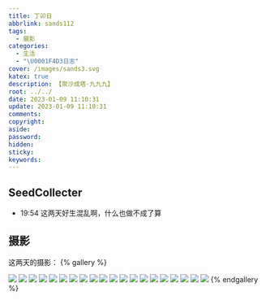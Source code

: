 ```yaml
---
title: 丁卯日
abbrlink: sands112
tags:
  - 摄影
categories:
  - 生活
  - "\U0001F4D3日志"
cover: /images/sands3.svg
katex: true
description: 【聚沙成塔·九九九】
root: ../../
date: 2023-01-09 11:10:31
update: 2023-01-09 11:10:31
comments:
copyright:
aside:
password:
hidden:
sticky:
keywords:
---
```


## SeedCollecter
- 19:54 这两天好生混乱啊，什么也做不成了算


## 摄影
这两天的摄影：
{% gallery %}

<img src="https://img.500px.me/photo/dff7efb584b12a50d685e413b053d3302/56d1e9b971f34c93ae7de3f57517b24b.jpg!p4"  referrerPolicy="no-referrer" />
<img src="https://img.500px.me/photo/dff7efb584b12a50d685e413b053d3302/1bfa1a66eec14de7a0ed893a8f8b30fa.jpg!p4"  referrerPolicy="no-referrer" />
<img src="https://img.500px.me/photo/dff7efb584b12a50d685e413b053d3302/70db58cc49ff4561abf8f10da08a0db8.jpg!p4"  referrerPolicy="no-referrer" />
<img src="https://img.500px.me/photo/dff7efb584b12a50d685e413b053d3302/95bf21b0fdeb4fa2b9cd772ffd447008.jpg!p4"  referrerPolicy="no-referrer" />
<img src="https://img.500px.me/photo/dff7efb584b12a50d685e413b053d3302/d912a474dc994af5a461806da39322e9.jpg!p4"  referrerPolicy="no-referrer" />
<img src="https://img.500px.me/photo/dff7efb584b12a50d685e413b053d3302/5458197e433842fdac4e0947ce24f044.jpg!p4"  referrerPolicy="no-referrer" />
<img src="https://img.500px.me/photo/dff7efb584b12a50d685e413b053d3302/ee2f6f89b4cf4fcc95d135458a74c4ed.jpg!p4"  referrerPolicy="no-referrer" />
<img src="https://img.500px.me/photo/dff7efb584b12a50d685e413b053d3302/78330d11023241a1943a0023010bbb31.jpg!p4"  referrerPolicy="no-referrer" />
<img src="https://img.500px.me/photo/dff7efb584b12a50d685e413b053d3302/e5cdea344d404fef94e1822d40e1f16e.jpg!p4"  referrerPolicy="no-referrer" />
<img src="https://img.500px.me/photo/dff7efb584b12a50d685e413b053d3302/7737c5722a4c4379add8ae0c18b3e132.jpg!p4"  referrerPolicy="no-referrer" />
<img src="https://img.500px.me/photo/dff7efb584b12a50d685e413b053d3302/6fc27d0ae9154496af6e14d756c32514.jpg!p4"  referrerPolicy="no-referrer" />
<img src="https://img.500px.me/photo/dff7efb584b12a50d685e413b053d3302/47bfccac65e14677a6a3f2fab8834cc5.jpg!p4"  referrerPolicy="no-referrer" />
<img src="https://img.500px.me/photo/dff7efb584b12a50d685e413b053d3302/ce109753c08a45f6ba6481aa97624632.jpg!p4"  referrerPolicy="no-referrer" />
<img src="https://img.500px.me/photo/dff7efb584b12a50d685e413b053d3302/58bd3157d1a34e9faa11d6b13928c209.jpg!p4"  referrerPolicy="no-referrer" />
<img src="https://img.500px.me/photo/dff7efb584b12a50d685e413b053d3302/33d2a079e4f74a82ab6d7a14d1df4549.jpg!p4"  referrerPolicy="no-referrer" />
<img src="https://img.500px.me/photo/dff7efb584b12a50d685e413b053d3302/01cd92fe1db64270ad076a8a33828f76.jpg!p4"  referrerPolicy="no-referrer" />
<img src="https://img.500px.me/photo/dff7efb584b12a50d685e413b053d3302/719e478f22844a2186a4b29f24db5c19.jpg!p4"  referrerPolicy="no-referrer" />
<img src="https://img.500px.me/photo/dff7efb584b12a50d685e413b053d3302/c7c1de3361b548199a2860110a96a975.jpg!p4"  referrerPolicy="no-referrer" />
<img src="https://img.500px.me/photo/dff7efb584b12a50d685e413b053d3302/e33e80d6032149aa89811c4be06826c8.jpg!p4"  referrerPolicy="no-referrer" />
<img src="https://img.500px.me/photo/dff7efb584b12a50d685e413b053d3302/723fde8d1ba34688b7504a76d8e9445b.jpg!p4"  referrerPolicy="no-referrer" />
{% endgallery %}